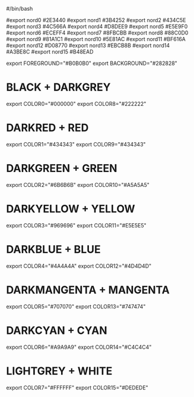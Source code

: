 #/bin/bash

#export nord0 #2E3440
#export nord1 #3B4252
#export nord2 #434C5E
#export nord3 #4C566A
#export nord4 #D8DEE9
#export nord5 #E5E9F0
#export nord6 #ECEFF4
#export nord7 #8FBCBB
#export nord8 #88C0D0
#export nord9 #81A1C1
#export nord10 #5E81AC
#export nord11 #BF616A
#export nord12 #D08770
#export nord13 #EBCB8B
#export nord14 #A3BE8C
#export nord15 #B48EAD

export FOREGROUND="#B0B0B0"
export BACKGROUND="#282828"
#  BLACK + DARKGREY
export COLOR0="#000000"
export COLOR8="#222222"
#  DARKRED + RED
export COLOR1="#434343"
export COLOR9="#434343"
#  DARKGREEN + GREEN
export COLOR2="#6B6B6B"
export COLOR10="#A5A5A5"
#  DARKYELLOW + YELLOW
export COLOR3="#969696"
export COLOR11="#E5E5E5"
#  DARKBLUE + BLUE
export COLOR4="#4A4A4A"
export COLOR12="#4D4D4D"
# DARKMANGENTA + MANGENTA
export COLOR5="#707070"
export COLOR13="#747474"
# DARKCYAN + CYAN
export COLOR6="#A9A9A9"
export COLOR14="#C4C4C4"
# LIGHTGREY + WHITE
export COLOR7="#FFFFFF"
export COLOR15="#DEDEDE"

